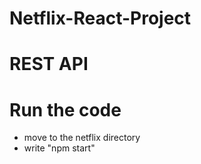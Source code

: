 # Netflix-React-Project


# REST API


# Run the code
* move to the netflix directory
* write "npm start" 